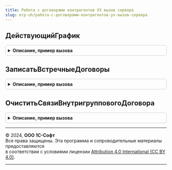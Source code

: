 ```yaml
---
title: Работа с договорами контрагентов УХ вызов сервера
slug: erp-uh/работа-с-договорами-контрагентов-ух-вызов-сервера
---
```



## ДействующийГрафик
<details style="margin: 1em 0; padding: 0.5em; border: 1px solid #ccc; border-radius: 6px;">

<summary style="font-weight: bold; cursor: pointer;">Описание, пример вызова</summary>

```bsl

Функция ДействующийГрафик(Договор, Дата = Неопределено, Организация = Неопределено) Экспорт
```

Пример вызова
```bsl
Результат = РаботаСДоговорамиКонтрагентовУХВызовСервера.ДействующийГрафик(Договор, Дата, Организация);
```
</details>

## ЗаписатьВстречныеДоговоры
<details style="margin: 1em 0; padding: 0.5em; border: 1px solid #ccc; border-radius: 6px;">

<summary style="font-weight: bold; cursor: pointer;">Описание, пример вызова</summary>

```bsl

Процедура ЗаписатьВстречныеДоговоры(ПервыйДоговор, ВторойДоговор, Отказ = Ложь) Экспорт
```

Пример вызова
```bsl
РаботаСДоговорамиКонтрагентовУХВызовСервера.ЗаписатьВстречныеДоговоры(ПервыйДоговор, ВторойДоговор, Отказ);
```
</details>

## ОчиститьСвязиВнутригрупповогоДоговора
<details style="margin: 1em 0; padding: 0.5em; border: 1px solid #ccc; border-radius: 6px;">

<summary style="font-weight: bold; cursor: pointer;">Описание, пример вызова</summary>

```bsl

Процедура ОчиститьСвязиВнутригрупповогоДоговора(Договор) Экспорт
```

Пример вызова
```bsl
РаботаСДоговорамиКонтрагентовУХВызовСервера.ОчиститьСвязиВнутригрупповогоДоговора(Договор) 
```
</details>

---

© 2024, **ООО 1С-Софт**  
Все права защищены. Эта программа и сопроводительные материалы предоставляются  
в соответствии с условиями лицензии [Attribution 4.0 International (CC BY 4.0)](https://creativecommons.org/licenses/by/4.0/legalcode).

---
